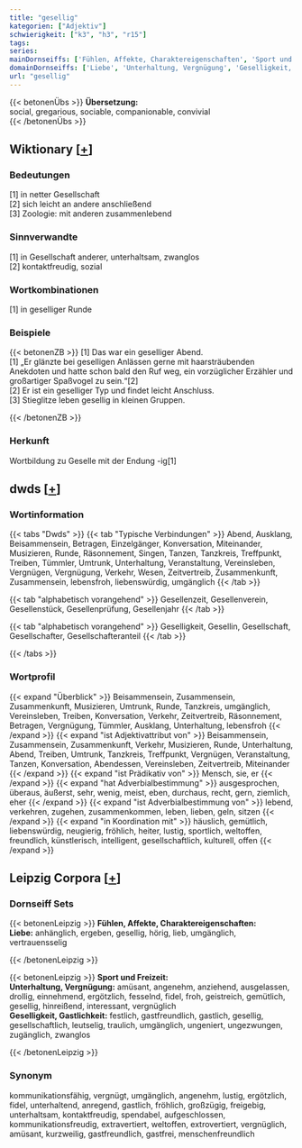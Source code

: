 ```yaml
---
title: "gesellig"
kategorien: ["Adjektiv"]
schwierigkeit: ["k3", "h3", "r15"]
tags:
series:
mainDornseiffs: ['Fühlen, Affekte, Charaktereigenschaften', 'Sport und Freizeit']
domainDornseiffs: ['Liebe', 'Unterhaltung, Vergnügung', 'Geselligkeit, Gastlichkeit']
url: "gesellig"
---
```


{{< betonenÜbs >}}
**Übersetzung:**  
social, gregarious, sociable, companionable, convivial  
{{< /betonenÜbs >}}

## Wiktionary [[+](https://de.wiktionary.org/wiki/gesellig)]

### Bedeutungen
[1] in netter Gesellschaft  
[2] sich leicht an andere anschließend  
[3] Zoologie: mit anderen zusammenlebend  

### Sinnverwandte
[1] in Gesellschaft anderer, unterhaltsam, zwanglos  
[2] kontaktfreudig, sozial  

### Wortkombinationen
[1] in geselliger Runde  

### Beispiele
{{< betonenZB >}}
[1] Das war ein geselliger Abend.  
[1] „Er glänzte bei geselligen Anlässen gerne mit haarsträubenden Anekdoten und hatte schon bald den Ruf weg, ein vorzüglicher Erzähler und großartiger Spaßvogel zu sein.“[2]  
[2] Er ist ein geselliger Typ und findet leicht Anschluss.  
[3] Stieglitze leben gesellig in kleinen Gruppen.  

{{< /betonenZB >}}
### Herkunft
Wortbildung zu Geselle mit der Endung -ig[1]  



## dwds [[+](https://www.dwds.de/wb/gesellig)]

### Wortinformation
{{< tabs "Dwds" >}}
{{< tab "Typische Verbindungen" >}}
Abend, Ausklang, Beisammensein, Betragen, Einzelgänger, Konversation, Miteinander, Musizieren, Runde, Räsonnement, Singen, Tanzen, Tanzkreis, Treffpunkt, Treiben, Tümmler, Umtrunk, Unterhaltung, Veranstaltung, Vereinsleben, Vergnügen, Vergnügung, Verkehr, Wesen, Zeitvertreib, Zusammenkunft, Zusammensein, lebensfroh, liebenswürdig, umgänglich
{{< /tab >}}

{{< tab "alphabetisch vorangehend" >}}
Gesellenzeit, Gesellenverein, Gesellenstück, Gesellenprüfung, Gesellenjahr
{{< /tab >}}

{{< tab "alphabetisch vorangehend" >}}
Geselligkeit, Gesellin, Gesellschaft, Gesellschafter, Gesellschafteranteil
{{< /tab >}}

{{< /tabs >}}

### Wortprofil
{{< expand "Überblick" >}} Beisammensein, Zusammensein, Zusammenkunft, Musizieren, Umtrunk, Runde, Tanzkreis, umgänglich, Vereinsleben, Treiben, Konversation, Verkehr, Zeitvertreib, Räsonnement, Betragen, Vergnügung, Tümmler, Ausklang, Unterhaltung, lebensfroh {{< /expand >}}
{{< expand "ist Adjektivattribut von" >}} Beisammensein, Zusammensein, Zusammenkunft, Verkehr, Musizieren, Runde, Unterhaltung, Abend, Treiben, Umtrunk, Tanzkreis, Treffpunkt, Vergnügen, Veranstaltung, Tanzen, Konversation, Abendessen, Vereinsleben, Zeitvertreib, Miteinander {{< /expand >}}
{{< expand "ist Prädikativ von" >}} Mensch, sie, er {{< /expand >}}
{{< expand "hat Adverbialbestimmung" >}} ausgesprochen, überaus, äußerst, sehr, wenig, meist, eben, durchaus, recht, gern, ziemlich, eher {{< /expand >}}
{{< expand "ist Adverbialbestimmung von" >}} lebend, verkehren, zugehen, zusammenkommen, leben, lieben, geln, sitzen {{< /expand >}}
{{< expand "in Koordination mit" >}} häuslich, gemütlich, liebenswürdig, neugierig, fröhlich, heiter, lustig, sportlich, weltoffen, freundlich, künstlerisch, intelligent, gesellschaftlich, kulturell, offen {{< /expand >}}

## Leipzig Corpora [[+](https://corpora.uni-leipzig.de/en/res?word=gesellig&corpusId=deu_newscrawl-public_2018)]

### Dornseiff Sets
{{< betonenLeipzig >}}
**Fühlen, Affekte, Charaktereigenschaften:**  
**Liebe:** anhänglich, ergeben, gesellig, hörig, lieb, umgänglich, vertrauensselig  

{{< /betonenLeipzig >}}


{{< betonenLeipzig >}}
**Sport und Freizeit:**  
**Unterhaltung, Vergnügung:** amüsant, angenehm, anziehend, ausgelassen, drollig, einnehmend, ergötzlich, fesselnd, fidel, froh, geistreich, gemütlich, gesellig, hinreißend, interessant, vergnüglich  
**Geselligkeit, Gastlichkeit:** festlich, gastfreundlich, gastlich, gesellig, gesellschaftlich, leutselig, traulich, umgänglich, ungeniert, ungezwungen, zugänglich, zwanglos  

{{< /betonenLeipzig >}}

### Synonym
kommunikationsfähig, vergnügt, umgänglich, angenehm, lustig, ergötzlich, fidel, unterhaltend, anregend, gastlich, fröhlich, großzügig, freigebig, unterhaltsam, kontaktfreudig, spendabel, aufgeschlossen, kommunikationsfreudig, extravertiert, weltoffen, extrovertiert, vergnüglich, amüsant, kurzweilig, gastfreundlich, gastfrei, menschenfreundlich

